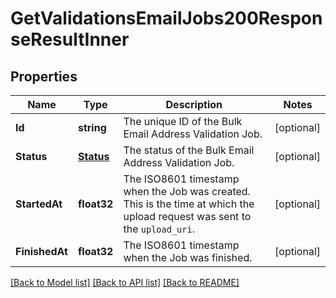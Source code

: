 # GetValidationsEmailJobs200ResponseResultInner

## Properties

Name | Type | Description | Notes
------------ | ------------- | ------------- | -------------
**Id** | **string** | The unique ID of the Bulk Email Address Validation Job. |[optional] 
**Status** | [**Status**](Status.md) | The status of the Bulk Email Address Validation Job. |[optional] 
**StartedAt** | **float32** | The ISO8601 timestamp when the Job was created. This is the time at which the upload request was sent to the `upload_uri`. |[optional] 
**FinishedAt** | **float32** | The ISO8601 timestamp when the Job was finished. |[optional] 

[[Back to Model list]](../README.md#documentation-for-models) [[Back to API list]](../README.md#documentation-for-api-endpoints) [[Back to README]](../README.md)


